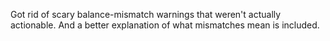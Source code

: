 Got rid of scary balance-mismatch warnings that weren't actually actionable.  And a better explanation of what mismatches mean is included.
